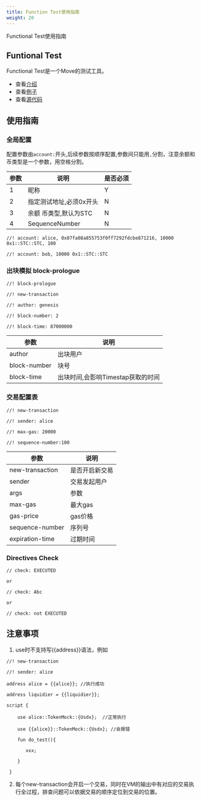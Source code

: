 ```yaml
---
title: Function Test使用指南
weight: 20
---
```


Functional Test使用指南

<!--more-->

## Funtional Test

Functional Test是一个Move的测试工具。

* 查看[介绍](https://www.diem.com/en-us/blog/how-to-use-the-end-to-end-tests-framework-in-move/)
* 查看[例子](https://github.com/starcoinorg/starcoin/tree/master/vm/functional-tests/tests/testsuite)
* 查看[源代码](https://github.com/starcoinorg/starcoin/tree/master/vm/functional-tests/src)



## 使用指南

### 全局配置

配置参数由`account:`开头,后续参数按顺序配置,参数间只能用`,`分割，注意余额和币类型是一个参数，用空格分割。

| 参数 | 说明                    | 是否必须 |
| ---- | ----------------------- | -------- |
| 1    | 昵称                    | Y        |
| 2    | 指定测试地址,必须0x开头 | N        |
| 3    | 余额 币类型,默认为STC   | N        |
| 4    | SequenceNumber          | N        |

```
//! account: alice, 0x07fa08a855753f0ff7292fdcbe871216, 10000 0x1::STC::STC, 100

//! account: bob, 10000 0x1::STC::STC
```



### 出块模拟 block-prologue

```
//! block-prologue

//! new-transaction

//! author: genesis 

//! block-number: 2

//! block-time: 87000000
```

| 参数         | 说明                              |
| ------------ | --------------------------------- |
| author       | 出块用户                          |
| block-number | 块号                              |
| block-time   | 出块时间,会影响Timestap获取的时间 |



### 交易配置表

```
//! new-transaction

//! sender: alice

//! max-gas: 20000

//! sequence-number:100
```

| 参数            | 说明           |
| --------------- | -------------- |
| new-transaction | 是否开启新交易 |
| sender          | 交易发起用户   |
| args            | 参数           |
| max-gas         | 最大gas        |
| gas-price       | gas价格        |
| sequence-number | 序列号         |
| expiration-time | 过期时间       |



### Directives Check

```
// check: EXECUTED

or

// check: Abc

or

// check: not EXECUTED
```



## 注意事项

1. use时不支持写{{address}}语法，例如

```
//! new-transaction

//! sender: alice

address alice = {{alice}}; //执行成功

address liquidier = {{liquidier}};

script {

    use alice::TokenMock::{Usdx};  //正常执行

    use {{alice}}::TokenMock::{Usdx}; //会报错

    fun do_test(){

       xxx;

    }

 }
```



2. 每个new-transaction会开启一个交易，同时在VM的输出中有对应的交易执行全过程，排查问题可以依据交易的顺序定位到交易的位置。